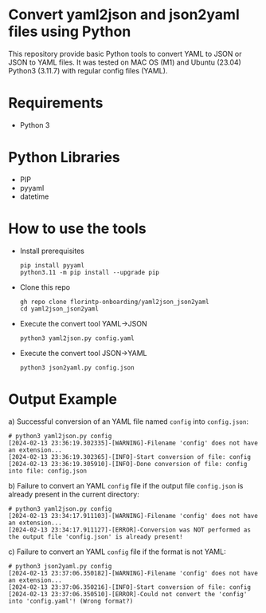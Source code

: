 # Convert yaml2json and json2yaml files using Python

This repository provide basic Python tools to convert YAML to JSON or JSON to YAML files.
It was tested on MAC OS (M1) and Ubuntu (23.04) Python3 (3.11.7) with regular config files (YAML).

# Requirements
- Python 3

# Python Libraries
- PIP
- pyyaml
- datetime

# How to use the tools

- Install prerequisites
  ````
  pip install pyyaml
  python3.11 -m pip install --upgrade pip
  ````
- Clone this repo
  ````
  gh repo clone florintp-onboarding/yaml2json_json2yaml
  cd yaml2json_json2yaml
  ````
- Execute the convert tool YAML->JSON
  ````
  python3 yaml2json.py config.yaml
  ````

- Execute the convert tool JSON->YAML
  ````
  python3 json2yaml.py config.json
  ````

# Output Example
a) Successful conversion of an YAML file named `config` into `config.json`:
````
# python3 yaml2json.py config
[2024-02-13 23:36:19.302335]-[WARNING]-Filename 'config' does not have an extension...
[2024-02-13 23:36:19.302365]-[INFO]-Start conversion of file: config
[2024-02-13 23:36:19.305910]-[INFO]-Done conversion of file: config into file: config.json
````

b) Failure to convert an YAML `config` file if the output file `config.json` is already present in the current directory:
````
# python3 yaml2json.py config
[2024-02-13 23:34:17.911103]-[WARNING]-Filename 'config' does not have an extension...
[2024-02-13 23:34:17.911127]-[ERROR]-Conversion was NOT performed as the output file 'config.json' is already present!
````

c) Failure to convert an YAML `config` file if the format is not YAML:
````
# python3 json2yaml.py config
[2024-02-13 23:37:06.350182]-[WARNING]-Filename 'config' does not have an extension...
[2024-02-13 23:37:06.350216]-[INFO]-Start conversion of file: config
[2024-02-13 23:37:06.350510]-[ERROR]-Could not convert the 'config' into 'config.yaml'! (Wrong format?)
````
